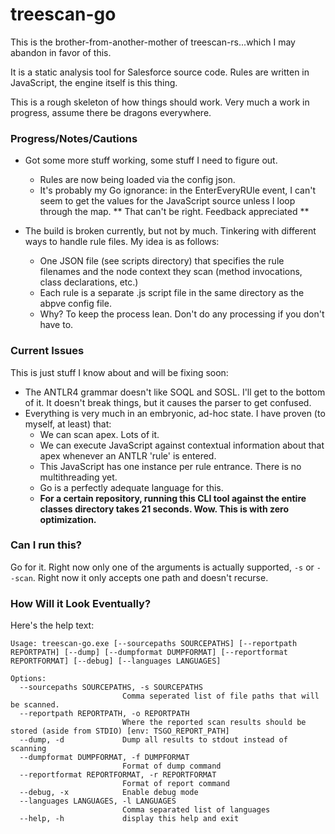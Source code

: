 # treescan-go

This is the brother-from-another-mother of treescan-rs...which I may abandon in favor of this.

It is a static analysis tool for Salesforce source code. Rules are written in JavaScript, the engine itself is this thing.

This is a rough skeleton of how things should work. Very much a work in progress, assume there be dragons everywhere.

### Progress/Notes/Cautions

* Got some more stuff working, some stuff I need to figure out.
  * Rules are now being loaded via the config json. 
  * It's probably my Go ignorance: in the EnterEveryRUle event, I can't seem to get the values for the JavaScript source unless I loop through the map. ** That can't be right. Feedback appreciated **

* The build is broken currently, but not by much. Tinkering with different ways to handle rule files. My idea is as follows:
  * One JSON file (see scripts directory) that specifies the rule filenames and the node context they scan (method invocations, class declarations, etc.)
  * Each rule is a separate .js script file in the same directory as the abpve config file.
  * Why? To keep the process lean. Don't do any processing if you don't have to.

### Current Issues

This is just stuff I know about and will be fixing soon:
* The ANTLR4 grammar doesn't like SOQL and SOSL. I'll get to the bottom of it. It doesn't break things, but it causes the parser to get confused.
* Everything is very much in an embryonic, ad-hoc state. I have proven (to myself, at least) that:
    * We can scan apex. Lots of it.
    * We can execute JavaScript against contextual information about that apex whenever an ANTLR 'rule' is entered.
    * This JavaScript has one instance per rule entrance. There is no multithreading yet.
    * Go is a perfectly adequate language for this.
    * **For a certain repository, running this CLI tool against the entire classes directory takes 21 seconds. Wow. This is with zero optimization.**

### Can I run this?

Go for it. Right now only one of the arguments is actually supported, `-s` or `--scan`. Right now it only accepts one path and doesn't recurse.

### How Will it Look Eventually?

Here's the help text:
```text
Usage: treescan-go.exe [--sourcepaths SOURCEPATHS] [--reportpath REPORTPATH] [--dump] [--dumpformat DUMPFORMAT] [--reportformat REPORTFORMAT] [--debug] [--languages LANGUAGES]

Options:
  --sourcepaths SOURCEPATHS, -s SOURCEPATHS
                         Comma seperated list of file paths that will be scanned.
  --reportpath REPORTPATH, -o REPORTPATH
                         Where the reported scan results should be stored (aside from STDIO) [env: TSGO_REPORT_PATH]
  --dump, -d             Dump all results to stdout instead of scanning
  --dumpformat DUMPFORMAT, -f DUMPFORMAT
                         Format of dump command
  --reportformat REPORTFORMAT, -r REPORTFORMAT
                         Format of report command
  --debug, -x            Enable debug mode
  --languages LANGUAGES, -l LANGUAGES
                         Comma separated list of languages
  --help, -h             display this help and exit
```
